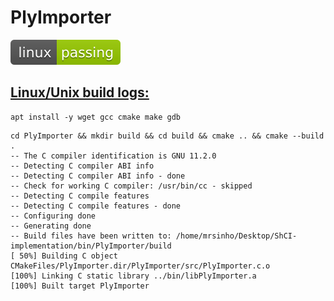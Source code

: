 # PlyImporter
![linux_badge](linux-status.svg)
## [Linux/Unix build logs:](https://github.com/MrSinho/ShCI)
  
```bash$$shci call$$:
apt install -y wget gcc cmake make gdb
```

```bash$$shci call$$:
cd PlyImporter && mkdir build && cd build && cmake .. && cmake --build .
-- The C compiler identification is GNU 11.2.0
-- Detecting C compiler ABI info
-- Detecting C compiler ABI info - done
-- Check for working C compiler: /usr/bin/cc - skipped
-- Detecting C compile features
-- Detecting C compile features - done
-- Configuring done
-- Generating done
-- Build files have been written to: /home/mrsinho/Desktop/ShCI-implementation/bin/PlyImporter/build
[ 50%] Building C object CMakeFiles/PlyImporter.dir/PlyImporter/src/PlyImporter.c.o
[100%] Linking C static library ../bin/libPlyImporter.a
[100%] Built target PlyImporter
